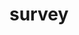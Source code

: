 # survey

<!DOCTYPE html>
<html>
<head>
    <title>Dynamic Survey with Skip Logic</title>
    <meta name="viewport" content="width=device-width, initial-scale=1">
    <script>
        let questions = [
            { id: 1, text: "What is your favorite color?", options: ["Red", "Blue", "Green"], next: 2 },
            { id: 2, text: "Do you have a pet?", options: ["Yes", "No"], next: { Yes: 3, No: 4 } },
            { id: 3, text: "What kind of pet do you have?", options: ["Dog", "Cat", "Other"], next: 5 },
            { id: 4, text: "Why don't you have a pet?", options: ["Allergy", "No time", "Other"], next: 5 },
            { id: 5, text: "How did you hear about us?", options: ["Friends", "Internet", "Other"], next: null }
        ];

        let currentQuestionIndex = 0;
        let answers = [];

        function showQuestion(index) {
            let question = questions[index];
            let questionContainer = document.getElementById("questionContainer");
            let optionsContainer = document.getElementById("optionsContainer");

            questionContainer.innerHTML = question.text;
            optionsContainer.innerHTML = "";

            question.options.forEach(option => {
                let button = document.createElement("button");
                button.innerHTML = option;
                button.onclick = () => {
                    answers.push({ question: question.text, answer: option });
                    let nextIndex = question.next;

                    if (typeof nextIndex === 'object') {
                        nextIndex = nextIndex[option];
                    }

                    if (nextIndex !== null) {
                        showQuestion(nextIndex - 1);
                    } else {
                        showSummary();
                    }
                };
                optionsContainer.appendChild(button);
            });
        }

        function showSummary() {
            let summaryContainer = document.getElementById("summaryContainer");
            summaryContainer.innerHTML = "<h2>Summary</h2>";
            answers.forEach(answer => {
                summaryContainer.innerHTML += `<p>Q: ${answer.question} <br> A: ${answer.answer}</p>`;
            });
        }

        window.onload = function() {
            showQuestion(currentQuestionIndex);
        };
    </script>
</head>
<body>
    <div id="questionContainer"></div>
    <div id="optionsContainer"></div>
    <div id="summaryContainer"></div>
</body>
</html>